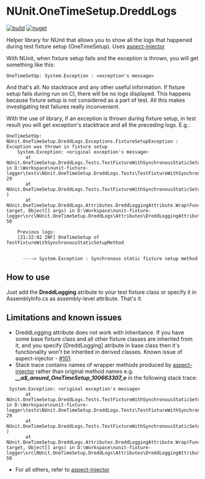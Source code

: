 # NUnit.OneTimeSetup.DreddLogs
[![build](https://github.com/alexsanv/NUnit.OneTimeSetup.DreddLogs/actions/workflows/build.yml/badge.svg)](https://github.com/alexsanv/NUnit.OneTimeSetup.DreddLogs/actions/workflows/build.yml)
[![nuget](https://buildstats.info/nuget/NUnit.OneTimeSetup.DreddLogs)](https://www.nuget.org/packages/NUnit.OneTimeSetup.DreddLogs/)

Helper library for NUnit that allows you to show all the logs that happened during test fixture setup (OneTimeSetup). Uses [aspect-injector](https://github.com/pamidur/aspect-injector)

With NUnit, when fixture setup fails and the exception is thrown, you will get something like this:

```
OneTimeSetUp: System.Exception : <exception's message>
```

And that's all. No stacktrace and any other useful information.
If fixture setup fails during run on CI, there will be no logs displayed.
This happens because fixture setup is not considered as a part of test.
All this makes investigating test failures really inconvenient.

With the use of library, if an exception is thrown during fixture setup, in test result you will get
exception's stacktrace and all the preceding logs. E.g.:

```
OneTimeSetUp: NUnit.OneTimeSetup.DreddLogs.Exceptions.FixtureSetupException : Exception was thrown in fixture setup
    System.Exception: <original exception's message>
       at NUnit.OneTimeSetup.DreddLogs.Tests.TestFixtureWithSynchronousStaticSetupMethod.__a$_around_OneTimeSetup_100663307_o() in D:\Workspace\nunit-fixture-logger\tests\NUnit.OneTimeSetup.DreddLogs.Tests\TestFixtureWithSynchronousNonStaticSetupMethod.cs:line 29
       at NUnit.OneTimeSetup.DreddLogs.Tests.TestFixtureWithSynchronousStaticSetupMethod.__a$_around_OneTimeSetup_100663307_u(Object[] )
       at NUnit.OneTimeSetup.DreddLogs.Attributes.DreddLoggingAttribute.Wrap(Func`2 target, Object[] args) in D:\Workspace\nunit-fixture-logger\src\NUnit.OneTimeSetup.DreddLogs\Attributes\DreddLoggingAttribute.cs:line 50

    Previous logs:
    [21:32:02 INF] OneTimeSetup of TestFixtureWithSynchronousStaticSetupMethod


      ----> System.Exception : Synchronous static fixture setup method
```

## How to use

Just add the **DreddLogging** atribute to your test fixture class or specify it in AssemblyInfo.cs
as assembly-level attribute.
That's it.

## Limitations and known issues

- DreddLogging attribute does not work with inheritance. If you have some base fixture class and all other fixture classes are inherited from it, and you specify [DreddLogging] atribute in base class then it's functionality won't be inherited in derived classes. Known issue of aspect-injector - [#101](https://github.com/pamidur/aspect-injector/issues/101).
- Stack trace contains names of wrapper methods produced by [aspect-injector](https://github.com/pamidur/aspect-injector) rather than original method names e.g. ***__a$_around_OneTimeSetup_100663307_o*** in the following stack trace:
```
 System.Exception: <original exception's message>
       at NUnit.OneTimeSetup.DreddLogs.Tests.TestFixtureWithSynchronousStaticSetupMethod.__a$_around_OneTimeSetup_100663307_o() in D:\Workspace\nunit-fixture-logger\tests\NUnit.OneTimeSetup.DreddLogs.Tests\TestFixtureWithSynchronousNonStaticSetupMethod.cs:line 29
       at NUnit.OneTimeSetup.DreddLogs.Tests.TestFixtureWithSynchronousStaticSetupMethod.__a$_around_OneTimeSetup_100663307_u(Object[] )
       at NUnit.OneTimeSetup.DreddLogs.Attributes.DreddLoggingAttribute.Wrap(Func`2 target, Object[] args) in D:\Workspace\nunit-fixture-logger\src\NUnit.OneTimeSetup.DreddLogs\Attributes\DreddLoggingAttribute.cs:line 50

```
- For all others, refer to [aspect-injector](https://github.com/pamidur/aspect-injector)
